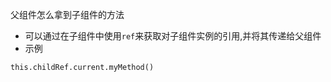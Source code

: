 父组件怎么拿到子组件的方法
- 可以通过在子组件中使用`ref`来获取对子组件实例的引用,并将其传递给父组件
- 示例
```
this.childRef.current.myMethod()
```


